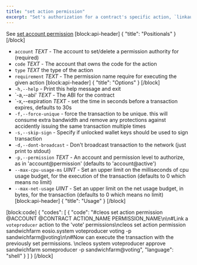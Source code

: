 ```yaml
---
title: "set action permission"
excerpt: "Set's authorization for a contract's specific action, `linkauth`"
---
```

See [set account permission](ref:cleos-set-account) 
[block:api-header]
{
  "title": "Positionals"
}
[/block]
- `account` _TEXT_ - The account to set/delete a permission authority for (required)
- `code` _TEXT_ - The account that owns the code for the action
- `type` _TEXT_  the type of the action
- `requirement` _TEXT_  - The permission name require for executing the given action
[block:api-header]
{
  "title": "Options"
}
[/block]
- `-h,--help` - Print this help message and exit
- `-a,--abi' _TEXT_ - The ABI for the contract
- `-x,--expiration _TEXT_ - set the time in seconds before a transaction expires, defaults to 30s
- `-f,--force-unique` - force the transaction to be unique. this will consume extra bandwidth and remove any protections against accidently issuing the same transaction multiple times
- `-s,--skip-sign` - Specify if unlocked wallet keys should be used to sign transaction
- `-d,--dont-broadcast` - Don't broadcast transaction to the network (just print to stdout)
- `-p,--permission`  _TEXT_ - An account and permission level to authorize, as in 'account@permission' (defaults to 'account@active')
- `--max-cpu-usage-ms` _UINT_ - Set an upper limit on the milliseconds of cpu usage budget, for the execution of the transaction (defaults to 0 which means no limit)
- `--max-net-usage` _UINT_ - Set an upper limit on the net usage budget, in bytes, for the transaction (defaults to 0 which means no limit)
[block:api-header]
{
  "title": "Usage"
}
[/block]
 
[block:code]
{
  "codes": [
    {
      "code": "#cleos set action permission @ACCOUNT @CONTRACT ACTION_NAME PERMISSION_NAME\n\n#Link a `voteproducer` action to the 'vote' permissions\ncleos set action permission sandwichfarm eosio.system voteproducer voting -p sandwichfarm@voting\n\n#Now can execute the transaction with the previously set permissions. \ncleos system voteproducer approve sandwichfarm someproducer -p sandwichfarm@voting",
      "language": "shell"
    }
  ]
}
[/block]